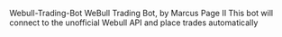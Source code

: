 Webull-Trading-Bot 
WeBull Trading Bot, by Marcus Page II 
This bot will connect to the unofficial Webull API and place trades automatically
